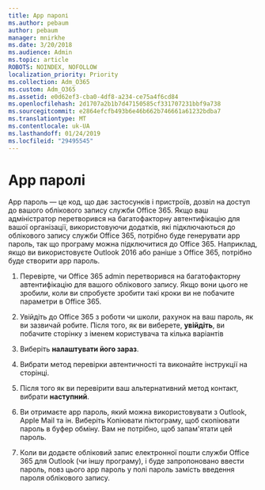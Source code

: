 ```yaml
---
title: App паролі
ms.author: pebaum
author: pebaum
manager: mnirkhe
ms.date: 3/20/2018
ms.audience: Admin
ms.topic: article
ROBOTS: NOINDEX, NOFOLLOW
localization_priority: Priority
ms.collection: Adm_O365
ms.custom: Adm_O365
ms.assetid: e0d62ef3-cba0-4df8-a234-ce75a4f6cd84
ms.openlocfilehash: 2d1707a2b1b7d47150585cf331707231bbf9a738
ms.sourcegitcommit: e2864efcfb493b6e46b662b746661a61232bdba7
ms.translationtype: MT
ms.contentlocale: uk-UA
ms.lasthandoff: 01/24/2019
ms.locfileid: "29495545"
---
```

# <a name="app-passwords"></a>App паролі

App пароль — це код, що дає застосунків і пристроїв, дозвіл на доступ до вашого облікового запису служби Office 365. Якщо ваш адміністратор перетворився на багатофакторну автентифікацію для вашої організації, використовуючи додатків, які підключаються до облікового запису служби Office 365, потрібно буде генерувати app пароль, так що програму можна підключитися до Office 365. Наприклад, якщо ви використовуєте Outlook 2016 або раніше з Office 365, потрібно буде створити app пароль.
  
1. Перевірте, чи Office 365 admin перетворився на багатофакторну автентифікацію для вашого облікового запису. Якщо вони цього не зробили, коли ви спробуєте зробити такі кроки ви не побачите параметри в Office 365.
    
2. Увійдіть до Office 365 з роботи чи школи, рахунок на ваш пароль, як ви зазвичай робите. Після того, як ви виберете, **увійдіть**, ви побачите сторінку з іменем користувача та кілька варіантів 
    
3. Виберіть **налаштувати його зараз**. 
    
4. Вибрати метод перевірки автентичності та виконайте інструкції на сторінці.
    
5. Після того як ви перевірити ваш альтернативний метод контакт, вибрати **наступний**. 
    
6. Ви отримаєте app пароль, який можна використовувати з Outlook, Apple Mail та ін. Виберіть Копіювати піктограму, щоб скопіювати пароль в буфер обміну. Вам не потрібно, щоб запам'ятати цей пароль. 
    
7. Коли ви додаєте обліковий запис електронної пошти служби Office 365 для Outlook (чи іншу програму), і буде запропоновано ввести пароль, повз цього app пароль у полі пароль замість введення пароля облікового запису. 
    

